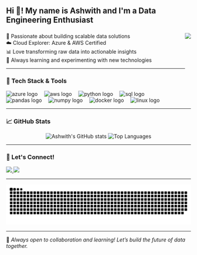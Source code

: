 <h2 align="left">Hi 👋! My name is Ashwith and I'm a Data Engineering Enthusiast</h2>

###

<img align="right" height="180" src="https://media.giphy.com/media/LMcB8XospGZO8UQq87/giphy.gif"  />

<div align="left">
  🚀 Passionate about building scalable data solutions <br />
  ☁️ Cloud Explorer: Azure & AWS Certified <br />
  📊 Love transforming raw data into actionable insights <br />
  🌱 Always learning and experimenting with new technologies
</div>

---

### 🧰 Tech Stack & Tools

<div align="left">
  <img src="https://cdn.jsdelivr.net/gh/devicons/devicon/icons/azure/azure-original.svg" height="30" alt="azure logo" />
  <img width="10" />
  <img src="https://cdn.jsdelivr.net/gh/devicons/devicon/icons/amazonwebservices/amazonwebservices-original.svg" height="30" alt="aws logo" />
  <img width="10" />
  <img src="https://cdn.jsdelivr.net/gh/devicons/devicon/icons/python/python-original.svg" height="30" alt="python logo" />
  <img width="10" />
  <img src="https://cdn.jsdelivr.net/gh/devicons/devicon/icons/sqlite/sqlite-original.svg" height="30" alt="sql logo" />
  <img width="10" />
  <img src="https://cdn.jsdelivr.net/gh/devicons/devicon/icons/pandas/pandas-original.svg" height="30" alt="pandas logo" />
  <img width="10" />
  <img src="https://cdn.jsdelivr.net/gh/devicons/devicon/icons/numpy/numpy-original.svg" height="30" alt="numpy logo" />
  <img width="10" />
  <img src="https://cdn.jsdelivr.net/gh/devicons/devicon/icons/docker/docker-original.svg" height="30" alt="docker logo" />
  <img width="10" />
  <img src="https://cdn.jsdelivr.net/gh/devicons/devicon/icons/linux/linux-original.svg" height="30" alt="linux logo" />
</div>

---

### 📈 GitHub Stats

<div align="center">
  <img src="https://github-readme-stats.vercel.app/api?username=ashwith26&hide_title=false&hide_rank=false&show_icons=true&include_all_commits=true&count_private=true&theme=tokyonight&hide_border=false" height="150" alt="Ashwith's GitHub stats" />
  <img src="https://github-readme-stats.vercel.app/api/top-langs?username=ashwith26&layout=compact&langs_count=6&theme=tokyonight&hide_border=false" height="150" alt="Top Languages" />
</div>

---

### 🔗 Let's Connect!

<div align="left">
  <a href="https://www.linkedin.com/in/ashwith-kumar/" target="_blank">
    <img src="https://img.shields.io/static/v1?message=LinkedIn&logo=linkedin&label=&color=0A66C2&logoColor=white&style=for-the-badge" height="35" />
  </a>
  <a href="mailto:mashwithkumar1809@gmail.com" target="_blank">
    <img src="https://img.shields.io/static/v1?message=Gmail&logo=gmail&label=&color=D14836&logoColor=white&style=for-the-badge" height="35" />
  </a>
</div>

---

<img src="https://raw.githubusercontent.com/platane/snk/output/github-contribution-grid-snake-dark.svg" alt="Snake animation" />

---

🌟 *Always open to collaboration and learning! Let’s build the future of data together.*  
